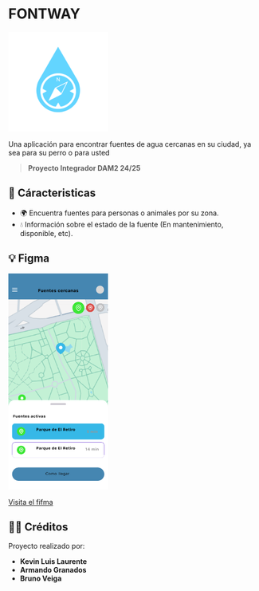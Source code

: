 # FONTWAY

<img src="app/src/main/res/img/Logo.png" alt="Logotipo" style="width:200px; height:auto;">


Una aplicación para encontrar fuentes de agua cercanas en su ciudad, ya sea para su perro o para usted

>**Proyecto Integrador DAM2 24/25**
> 
## 🚀 Cáracteristicas 

- 🌍 Encuentra fuentes para personas o animales por su zona.
- 💧 Información sobre el estado de la fuente (En mantenimiento, disponible, etc).

## 💡 Figma

<img src="app/src/main/res/img/Prototipo_Main.png" alt="Prototipo del main" style="width:200px; height:auto;">

[Visita el fifma](https://www.figma.com/design/y6SO0lJ3bDAyEqmhDfegK7/FontWay?node-id=0-1&p=f&t=5FkMIhLwzE9Z5xBi-0)

## 🧑‍💻 Créditos

Proyecto realizado por:

- **Kevin Luis Laurente**
- **Armando Granados**
- **Bruno Veiga**
